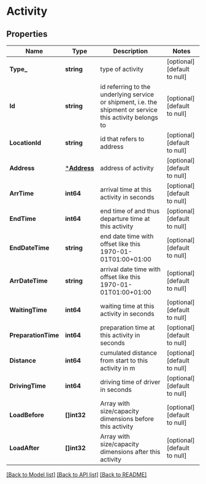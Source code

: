 # Activity

## Properties
Name | Type | Description | Notes
------------ | ------------- | ------------- | -------------
**Type_** | **string** | type of activity | [optional] [default to null]
**Id** | **string** | id referring to the underlying service or shipment, i.e. the shipment or service this activity belongs to | [optional] [default to null]
**LocationId** | **string** | id that refers to address | [optional] [default to null]
**Address** | [***Address**](Address.md) | address of activity | [optional] [default to null]
**ArrTime** | **int64** | arrival time at this activity in seconds | [optional] [default to null]
**EndTime** | **int64** | end time of and thus departure time at this activity | [optional] [default to null]
**EndDateTime** | **string** | end date time with offset like this 1970-01-01T01:00+01:00 | [optional] [default to null]
**ArrDateTime** | **string** | arrival date time with offset like this 1970-01-01T01:00+01:00 | [optional] [default to null]
**WaitingTime** | **int64** | waiting time at this activity in seconds | [optional] [default to null]
**PreparationTime** | **int64** | preparation time at this activity in seconds | [optional] [default to null]
**Distance** | **int64** | cumulated distance from start to this activity in m | [optional] [default to null]
**DrivingTime** | **int64** | driving time of driver in seconds | [optional] [default to null]
**LoadBefore** | **[]int32** | Array with size/capacity dimensions before this activity | [optional] [default to null]
**LoadAfter** | **[]int32** | Array with size/capacity dimensions after this activity | [optional] [default to null]

[[Back to Model list]](../README.md#documentation-for-models) [[Back to API list]](../README.md#documentation-for-api-endpoints) [[Back to README]](../README.md)


